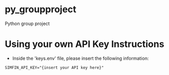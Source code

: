 # py_groupproject
Python group project
# Using your own API Key Instructions
- Inside the 'keys.env' file, please insert the following information:
```
SIMFIN_API_KEY="{insert your API key here}"
```
